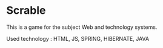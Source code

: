 # Scrable

This is a game for the subject Web and technology systems.

Used technology : HTML, JS, SPRING, HIBERNATE, JAVA 

